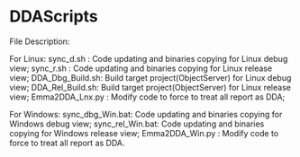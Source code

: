 # DDAScripts

File Description:

For Linux:
	sync_d.sh		: Code updating and binaries copying for Linux debug view;
	sync_r.sh		: Code updating and binaries copying for Linux release view;
	DDA_Dbg_Build.sh: Build target project(ObjectServer) for Linux debug view;
	DDA_Rel_Build.sh: Build target project(ObjectServer) for Linux release view;
	Emma2DDA_Lnx.py	: Modify code to force to treat all report as DDA;

For Windows:
	sync_dbg_Win.bat: Code updating and binaries copying for Windows debug view;
	sync_rel_Win.bat: Code updating and binaries copying for Windows release view;
	Emma2DDA_Win.py	: Modify code to force to treat all report as DDA.